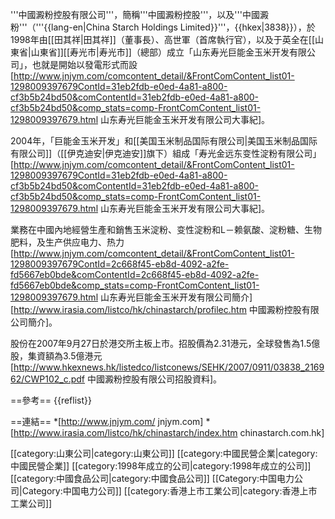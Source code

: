 '''中國澱粉控股有限公司'''，簡稱'''中國澱粉控股'''，以及'''中國澱粉'''（'''{{lang-en|China Starch Holdings Limited}}'''，{{hkex|3838}}），於1998年由[[田其祥|田其祥]]（董事長）、高世軍（首席執行官），以及于英全在[[山東省|山東省]][[寿光市|寿光市]]（總部）成立「山东寿光巨能金玉米开发有限公司」，也就是開始以發電形式而設<ref>[http://www.jnjym.com/comcontent_detail/&FrontComContent_list01-1298009397679ContId=31eb2fdb-e0ed-4a81-a800-cf3b5b24bd50&comContentId=31eb2fdb-e0ed-4a81-a800-cf3b5b24bd50&comp_stats=comp-FrontComContent_list01-1298009397679.html 山东寿光巨能金玉米开发有限公司大事紀]</ref>。

2004年，「巨能金玉米开发」和[[美国玉米制品国际有限公司|美国玉米制品国际有限公司]]（[[伊克迪安|伊克迪安]]旗下）組成「寿光金远东变性淀粉有限公司」<ref>[http://www.jnjym.com/comcontent_detail/&FrontComContent_list01-1298009397679ContId=31eb2fdb-e0ed-4a81-a800-cf3b5b24bd50&comContentId=31eb2fdb-e0ed-4a81-a800-cf3b5b24bd50&comp_stats=comp-FrontComContent_list01-1298009397679.html 山东寿光巨能金玉米开发有限公司大事紀]</ref>。

業務在中國內地經營生產和銷售玉米淀粉、变性淀粉和L－赖氨酸、淀粉糖、生物肥料，及生产供应电力、热力<ref>[http://www.jnjym.com/comcontent_detail/&FrontComContent_list01-1298009397679ContId=2c668f45-eb8d-4092-a2fe-fd5667eb0bde&comContentId=2c668f45-eb8d-4092-a2fe-fd5667eb0bde&comp_stats=comp-FrontComContent_list01-1298009397679.html 山东寿光巨能金玉米开发有限公司簡介]</ref><ref>[http://www.irasia.com/listco/hk/chinastarch/profilec.htm 中國澱粉控股有限公司簡介]</ref>。

股份在2007年9月27日於港交所主板上市。招股價為2.31港元，全球發售為1.5億股，集資額為3.5億港元<ref>[http://www.hkexnews.hk/listedco/listconews/SEHK/2007/0911/03838_216962/CWP102_c.pdf 中國澱粉控股有限公司招股資料]</ref>。

==參考==
{{reflist}}

==連結==
*[http://www.jnjym.com/ jnjym.com]
*[http://www.irasia.com/listco/hk/chinastarch/index.htm chinastarch.com.hk]

[[category:山東公司|category:山東公司]]
[[category:中國民營企業|category:中國民營企業]]
[[category:1998年成立的公司|category:1998年成立的公司]]
[[category:中國食品公司|category:中國食品公司]]
[[Category:中国电力公司|Category:中国电力公司]]
[[category:香港上市工業公司|category:香港上市工業公司]]